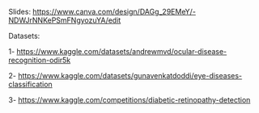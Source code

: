 Slides: https://www.canva.com/design/DAGg_29EMeY/-NDWJrNNKePSmFNgyozuYA/edit

Datasets:

1- https://www.kaggle.com/datasets/andrewmvd/ocular-disease-recognition-odir5k

2- https://www.kaggle.com/datasets/gunavenkatdoddi/eye-diseases-classification

3- https://www.kaggle.com/competitions/diabetic-retinopathy-detection

